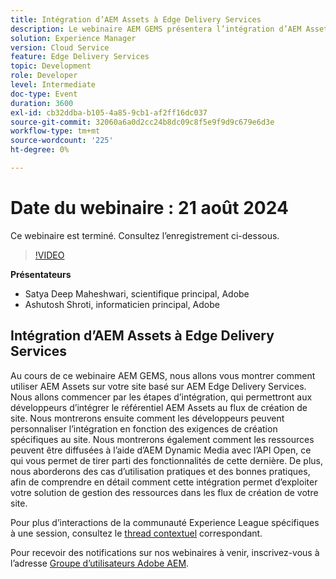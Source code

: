 ```yaml
---
title: Intégration d’AEM Assets à Edge Delivery Services
description: Le webinaire AEM GEMS présentera l’intégration d’AEM Assets aux sites créés sur AEM Edge Delivery Services, la personnalisation de l’intégration, la diffusion de ressources à l’aide d’AEM Dynamic Media avec une API ouverte et l’exploration de cas d’utilisation pratiques et de bonnes pratiques.
solution: Experience Manager
version: Cloud Service
feature: Edge Delivery Services
topic: Development
role: Developer
level: Intermediate
doc-type: Event
duration: 3600
exl-id: cb32ddba-b105-4a85-9cb1-af2ff16dc037
source-git-commit: 32060a6a0d2cc24b8dc09c8f5e9f9d9c679e6d3e
workflow-type: tm+mt
source-wordcount: '225'
ht-degree: 0%

---
```



# Date du webinaire : 21 août 2024

Ce webinaire est terminé. Consultez l’enregistrement ci-dessous.

>[!VIDEO](https://video.tv.adobe.com/v/3433046/?quality=12&learn=on)

**Présentateurs**

* Satya Deep Maheshwari, scientifique principal, Adobe
* Ashutosh Shroti, informaticien principal, Adobe

## Intégration d’AEM Assets à Edge Delivery Services

Au cours de ce webinaire AEM GEMS, nous allons vous montrer comment utiliser AEM Assets sur votre site basé sur AEM Edge Delivery Services.  Nous allons commencer par les étapes d’intégration, qui permettront aux développeurs d’intégrer le référentiel AEM Assets au flux de création de site. Nous montrerons ensuite comment les développeurs peuvent personnaliser l’intégration en fonction des exigences de création spécifiques au site. Nous montrerons également comment les ressources peuvent être diffusées à l’aide d’AEM Dynamic Media avec l’API Open, ce qui vous permet de tirer parti des fonctionnalités de cette dernière. De plus, nous aborderons des cas d’utilisation pratiques et des bonnes pratiques, afin de comprendre en détail comment cette intégration permet d’exploiter votre solution de gestion des ressources dans les flux de création de votre site.

Pour plus d’interactions de la communauté Experience League spécifiques à une session, consultez le [thread contextuel](https://adobe.ly/3LSCVfX) correspondant.

Pour recevoir des notifications sur nos webinaires à venir, inscrivez-vous à l’adresse [Groupe d’utilisateurs Adobe AEM](https://aem-augs.adobe.com/).
